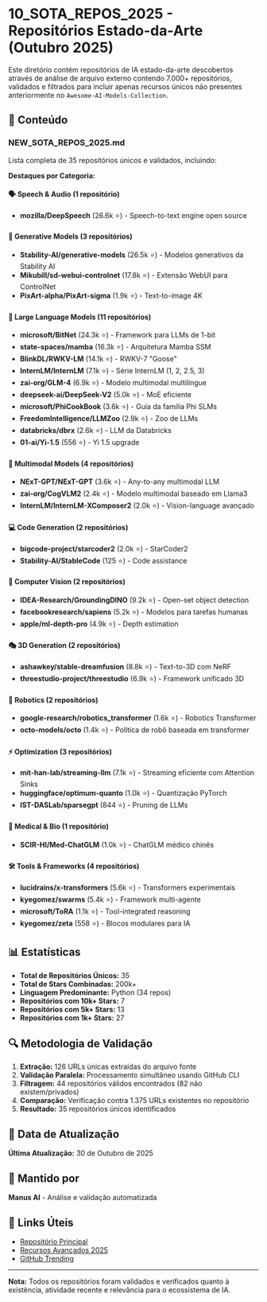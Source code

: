 # 10_SOTA_REPOS_2025 - Repositórios Estado-da-Arte (Outubro 2025)

Este diretório contém repositórios de IA estado-da-arte descobertos através de análise de arquivo externo contendo 7.000+ repositórios, validados e filtrados para incluir apenas recursos únicos não presentes anteriormente no `Awesome-AI-Models-Collection`.

## 📁 Conteúdo

### NEW_SOTA_REPOS_2025.md
Lista completa de 35 repositórios únicos e validados, incluindo:

**Destaques por Categoria:**

#### 🗣️ Speech & Audio (1 repositório)
- **mozilla/DeepSpeech** (26.6k ⭐) - Speech-to-text engine open source

#### 🎨 Generative Models (3 repositórios)
- **Stability-AI/generative-models** (26.5k ⭐) - Modelos generativos da Stability AI
- **Mikubill/sd-webui-controlnet** (17.8k ⭐) - Extensão WebUI para ControlNet
- **PixArt-alpha/PixArt-sigma** (1.9k ⭐) - Text-to-image 4K

#### 🧠 Large Language Models (11 repositórios)
- **microsoft/BitNet** (24.3k ⭐) - Framework para LLMs de 1-bit
- **state-spaces/mamba** (16.3k ⭐) - Arquitetura Mamba SSM
- **BlinkDL/RWKV-LM** (14.1k ⭐) - RWKV-7 "Goose"
- **InternLM/InternLM** (7.1k ⭐) - Série InternLM (1, 2, 2.5, 3)
- **zai-org/GLM-4** (6.9k ⭐) - Modelo multimodal multilíngue
- **deepseek-ai/DeepSeek-V2** (5.0k ⭐) - MoE eficiente
- **microsoft/PhiCookBook** (3.6k ⭐) - Guia da família Phi SLMs
- **FreedomIntelligence/LLMZoo** (2.9k ⭐) - Zoo de LLMs
- **databricks/dbrx** (2.6k ⭐) - LLM da Databricks
- **01-ai/Yi-1.5** (556 ⭐) - Yi 1.5 upgrade

#### 🤖 Multimodal Models (4 repositórios)
- **NExT-GPT/NExT-GPT** (3.6k ⭐) - Any-to-any multimodal LLM
- **zai-org/CogVLM2** (2.4k ⭐) - Modelo multimodal baseado em Llama3
- **InternLM/InternLM-XComposer2** (2.0k ⭐) - Vision-language avançado

#### 💻 Code Generation (2 repositórios)
- **bigcode-project/starcoder2** (2.0k ⭐) - StarCoder2
- **Stability-AI/StableCode** (125 ⭐) - Code assistance

#### 🎯 Computer Vision (2 repositórios)
- **IDEA-Research/GroundingDINO** (9.2k ⭐) - Open-set object detection
- **facebookresearch/sapiens** (5.2k ⭐) - Modelos para tarefas humanas
- **apple/ml-depth-pro** (4.9k ⭐) - Depth estimation

#### 🎭 3D Generation (2 repositórios)
- **ashawkey/stable-dreamfusion** (8.8k ⭐) - Text-to-3D com NeRF
- **threestudio-project/threestudio** (6.9k ⭐) - Framework unificado 3D

#### 🤖 Robotics (2 repositórios)
- **google-research/robotics_transformer** (1.6k ⭐) - Robotics Transformer
- **octo-models/octo** (1.4k ⭐) - Política de robô baseada em transformer

#### ⚡ Optimization (3 repositórios)
- **mit-han-lab/streaming-llm** (7.1k ⭐) - Streaming eficiente com Attention Sinks
- **huggingface/optimum-quanto** (1.0k ⭐) - Quantização PyTorch
- **IST-DASLab/sparsegpt** (844 ⭐) - Pruning de LLMs

#### 🧬 Medical & Bio (1 repositório)
- **SCIR-HI/Med-ChatGLM** (1.0k ⭐) - ChatGLM médico chinês

#### 🛠️ Tools & Frameworks (4 repositórios)
- **lucidrains/x-transformers** (5.6k ⭐) - Transformers experimentais
- **kyegomez/swarms** (5.4k ⭐) - Framework multi-agente
- **microsoft/ToRA** (1.1k ⭐) - Tool-integrated reasoning
- **kyegomez/zeta** (558 ⭐) - Blocos modulares para IA

## 📊 Estatísticas

- **Total de Repositórios Únicos:** 35
- **Total de Stars Combinadas:** 200k+
- **Linguagem Predominante:** Python (34 repos)
- **Repositórios com 10k+ Stars:** 7
- **Repositórios com 5k+ Stars:** 13
- **Repositórios com 1k+ Stars:** 27

## 🔍 Metodologia de Validação

1. **Extração:** 126 URLs únicas extraídas do arquivo fonte
2. **Validação Paralela:** Processamento simultâneo usando GitHub CLI
3. **Filtragem:** 44 repositórios válidos encontrados (82 não existem/privados)
4. **Comparação:** Verificação contra 1.375 URLs existentes no repositório
5. **Resultado:** 35 repositórios únicos identificados

## 📅 Data de Atualização

**Última Atualização:** 30 de Outubro de 2025

## 👤 Mantido por

**Manus AI** - Análise e validação automatizada

## 🔗 Links Úteis

- [Repositório Principal](../)
- [Recursos Avançados 2025](../09_ADVANCED_MODELS/)
- [GitHub Trending](https://github.com/trending)

---

**Nota:** Todos os repositórios foram validados e verificados quanto à existência, atividade recente e relevância para o ecossistema de IA.
